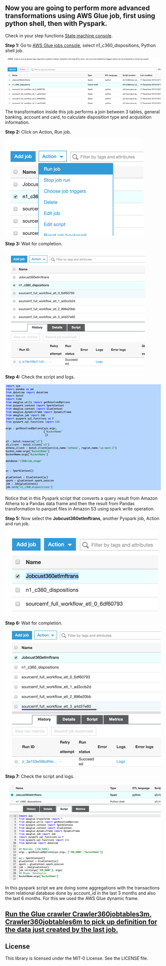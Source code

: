 ## Now you are going to perform more advanced transformations using AWS Glue job, first using python shell, then with Pyspark.

Check in your step functions [State machine console](https://us-west-2.console.aws.amazon.com/states/home?region=us-west-2#/statemachines).


**Step 1:** Go to [AWS Glue jobs console](https://us-west-2.console.aws.amazon.com/glue/home?region=us-west-2#etl:tab=jobs), select n1_c360_dispositions, Python shell job.


![bp 0](pic-py01.png)

The transformation inside this job performs a join between 3 tables, general banking, account and card, to calculate disposition type and acquisition information.

**Step 2:** Click on Action, Run job.

![bp 1](pic-py02.png)

**Step 3:** Wait for completion.

![bp 1](pic-py03.png)

**Step 4:** Check the script and logs.

![bp 1](pic-py04.png)

Notice that in this Pyspark script that converts a query result from Amazon Athena to a Pandas data frame and then the result from Pandas transformation to parquet files in Amazon S3 using spark write operation.

**Step 5:** Now select the **Jobcust360etlmftrans**, another Pyspark job, Action and run job.

![bp 1](pic-py05.png)

**Step 6:** Wait for completion.

![bp 1](pic-py06.png)

**Step 7:** Check the script and logs.

![bp 1](pic-py07.png)

In this pyspark script we are doing some aggregations with the transactions from relational database done by account_id in the last 3 months and also the last 6 months. For this we used the AWS Glue dynamic frame.

## [Run the Glue crawler Crawler360jobtables3m, Crawler360jobtables6m to pick up definition for the data just created by the last job.](../glue/README.md)


## License

This library is licensed under the MIT-0 License. See the LICENSE file.
